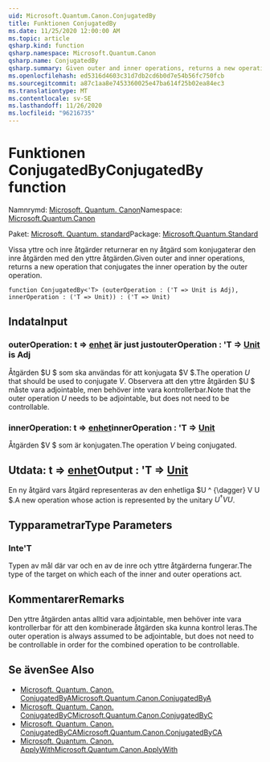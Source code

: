 ```yaml
---
uid: Microsoft.Quantum.Canon.ConjugatedBy
title: Funktionen ConjugatedBy
ms.date: 11/25/2020 12:00:00 AM
ms.topic: article
qsharp.kind: function
qsharp.namespace: Microsoft.Quantum.Canon
qsharp.name: ConjugatedBy
qsharp.summary: Given outer and inner operations, returns a new operation that conjugates the inner operation by the outer operation.
ms.openlocfilehash: ed5316d4603c31d7db2cd6b0d7e54b56fc750fcb
ms.sourcegitcommit: a87c1aa8e7453360025e47ba614f25b02ea84ec3
ms.translationtype: MT
ms.contentlocale: sv-SE
ms.lasthandoff: 11/26/2020
ms.locfileid: "96216735"
---
```

# <a name="conjugatedby-function"></a><span data-ttu-id="80053-102">Funktionen ConjugatedBy</span><span class="sxs-lookup"><span data-stu-id="80053-102">ConjugatedBy function</span></span>

<span data-ttu-id="80053-103">Namnrymd: [Microsoft. Quantum. Canon](xref:Microsoft.Quantum.Canon)</span><span class="sxs-lookup"><span data-stu-id="80053-103">Namespace: [Microsoft.Quantum.Canon](xref:Microsoft.Quantum.Canon)</span></span>

<span data-ttu-id="80053-104">Paket: [Microsoft. Quantum. standard](https://nuget.org/packages/Microsoft.Quantum.Standard)</span><span class="sxs-lookup"><span data-stu-id="80053-104">Package: [Microsoft.Quantum.Standard](https://nuget.org/packages/Microsoft.Quantum.Standard)</span></span>


<span data-ttu-id="80053-105">Vissa yttre och inre åtgärder returnerar en ny åtgärd som konjugaterar den inre åtgärden med den yttre åtgärden.</span><span class="sxs-lookup"><span data-stu-id="80053-105">Given outer and inner operations, returns a new operation that conjugates the inner operation by the outer operation.</span></span>

```qsharp
function ConjugatedBy<'T> (outerOperation : ('T => Unit is Adj), innerOperation : ('T => Unit)) : ('T => Unit)
```


## <a name="input"></a><span data-ttu-id="80053-106">Indata</span><span class="sxs-lookup"><span data-stu-id="80053-106">Input</span></span>

### <a name="outeroperation--t--unit--is-adj"></a><span data-ttu-id="80053-107">outerOperation: t => [enhet](xref:microsoft.quantum.lang-ref.unit)  är just just</span><span class="sxs-lookup"><span data-stu-id="80053-107">outerOperation : 'T => [Unit](xref:microsoft.quantum.lang-ref.unit)  is Adj</span></span>

<span data-ttu-id="80053-108">Åtgärden $U $ som ska användas för att konjugata $V $.</span><span class="sxs-lookup"><span data-stu-id="80053-108">The operation $U$ that should be used to conjugate $V$.</span></span> <span data-ttu-id="80053-109">Observera att den yttre åtgärden $U $ måste vara adjointable, men behöver inte vara kontrollerbar.</span><span class="sxs-lookup"><span data-stu-id="80053-109">Note that the outer operation $U$ needs to be adjointable, but does not need to be controllable.</span></span>


### <a name="inneroperation--t--unit"></a><span data-ttu-id="80053-110">innerOperation: t => [enhet](xref:microsoft.quantum.lang-ref.unit)</span><span class="sxs-lookup"><span data-stu-id="80053-110">innerOperation : 'T => [Unit](xref:microsoft.quantum.lang-ref.unit)</span></span> 

<span data-ttu-id="80053-111">Åtgärden $V $ som är konjugaten.</span><span class="sxs-lookup"><span data-stu-id="80053-111">The operation $V$ being conjugated.</span></span>



## <a name="output--t--unit"></a><span data-ttu-id="80053-112">Utdata: t => [enhet](xref:microsoft.quantum.lang-ref.unit)</span><span class="sxs-lookup"><span data-stu-id="80053-112">Output : 'T => [Unit](xref:microsoft.quantum.lang-ref.unit)</span></span> 

<span data-ttu-id="80053-113">En ny åtgärd vars åtgärd representeras av den enhetliga $U ^ {\dagger} V U $.</span><span class="sxs-lookup"><span data-stu-id="80053-113">A new operation whose action is represented by the unitary $U^{\dagger} V U$.</span></span>

## <a name="type-parameters"></a><span data-ttu-id="80053-114">Typparametrar</span><span class="sxs-lookup"><span data-stu-id="80053-114">Type Parameters</span></span>

### <a name="t"></a><span data-ttu-id="80053-115">Inte</span><span class="sxs-lookup"><span data-stu-id="80053-115">'T</span></span>

<span data-ttu-id="80053-116">Typen av mål där var och en av de inre och yttre åtgärderna fungerar.</span><span class="sxs-lookup"><span data-stu-id="80053-116">The type of the target on which each of the inner and outer operations act.</span></span>

## <a name="remarks"></a><span data-ttu-id="80053-117">Kommentarer</span><span class="sxs-lookup"><span data-stu-id="80053-117">Remarks</span></span>

<span data-ttu-id="80053-118">Den yttre åtgärden antas alltid vara adjointable, men behöver inte vara kontrollerbar för att den kombinerade åtgärden ska kunna kontrol leras.</span><span class="sxs-lookup"><span data-stu-id="80053-118">The outer operation is always assumed to be adjointable, but does not need to be controllable in order for the combined operation to be controllable.</span></span>

## <a name="see-also"></a><span data-ttu-id="80053-119">Se även</span><span class="sxs-lookup"><span data-stu-id="80053-119">See Also</span></span>

- [<span data-ttu-id="80053-120">Microsoft. Quantum. Canon. ConjugatedByA</span><span class="sxs-lookup"><span data-stu-id="80053-120">Microsoft.Quantum.Canon.ConjugatedByA</span></span>](xref:Microsoft.Quantum.Canon.ConjugatedByA)
- [<span data-ttu-id="80053-121">Microsoft. Quantum. Canon. ConjugatedByC</span><span class="sxs-lookup"><span data-stu-id="80053-121">Microsoft.Quantum.Canon.ConjugatedByC</span></span>](xref:Microsoft.Quantum.Canon.ConjugatedByC)
- [<span data-ttu-id="80053-122">Microsoft. Quantum. Canon. ConjugatedByCA</span><span class="sxs-lookup"><span data-stu-id="80053-122">Microsoft.Quantum.Canon.ConjugatedByCA</span></span>](xref:Microsoft.Quantum.Canon.ConjugatedByCA)
- [<span data-ttu-id="80053-123">Microsoft. Quantum. Canon. ApplyWith</span><span class="sxs-lookup"><span data-stu-id="80053-123">Microsoft.Quantum.Canon.ApplyWith</span></span>](xref:Microsoft.Quantum.Canon.ApplyWith)